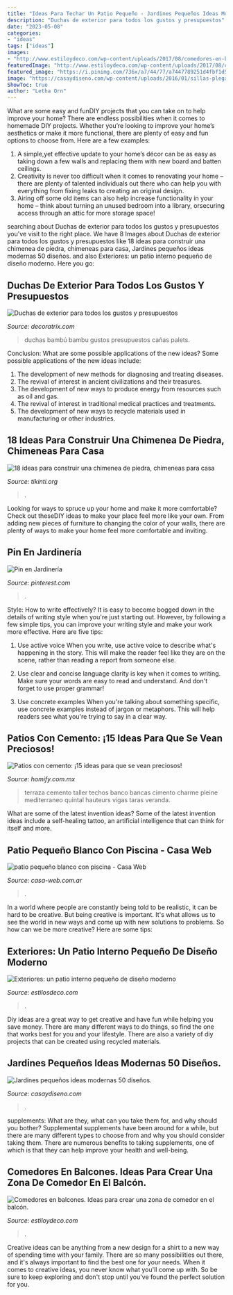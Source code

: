 ```yaml
---
title: "Ideas Para Techar Un Patio Pequeño - Jardines Pequeños Ideas Modernas 50 Diseños."
description: "Duchas de exterior para todos los gustos y presupuestos"
date: "2023-05-08"
categories:
- "ideas"
tags: ["ideas"]
images:
- "http://www.estiloydeco.com/wp-content/uploads/2017/08/comedores-en-balcones-6.jpg"
featuredImage: "http://www.estiloydeco.com/wp-content/uploads/2017/08/comedores-en-balcones-6.jpg"
featured_image: "https://i.pinimg.com/736x/a7/44/77/a7447789251d4fbf1d51ecbe009a2a58.jpg"
image: "https://casaydiseno.com/wp-content/uploads/2016/01/sillas-plegables-bancos-jardin-moderno.jpg"
ShowToc: true
author: "Letha Orn"
---
```



What are some easy and funDIY projects that you can take on to help improve your home?
There are endless possibilities when it comes to homemade DIY projects. Whether you’re looking to improve your home’s aesthetics or make it more functional, there are plenty of easy and fun options to choose from. Here are a few examples: 
1. A simple,yet effective update to your home’s décor can be as easy as taking down a few walls and replacing them with new board and batten ceilings. 
2. Creativity is never too difficult when it comes to renovating your home – there are plenty of talented individuals out there who can help you with everything from fixing leaks to creating an original design. 
3. Airing off some old items can also help increase functionality in your home – think about turning an unused bedroom into a library, orsecuring access through an attic for more storage space!

	

		
searching about Duchas de exterior para todos los gustos y presupuestos you've visit to the right place. We have 8 Images about Duchas de exterior para todos los gustos y presupuestos like 18 ideas para construir una chimenea de piedra, chimeneas para casa, Jardines pequeños ideas modernas 50 diseños. and also Exteriores: un patio interno pequeño de diseño moderno. Here you go:
		
    
## Duchas De Exterior Para Todos Los Gustos Y Presupuestos

<img loading=lazy src="https://decoratrix.estaticos.com.es/img/posts/2014/08/2.-duchas-de-exterior-con-pared-de-bambu.jpg" onerror="this.onerror=null;this.src='https://tse2.mm.bing.net/th?id=OIP.o9YfaKVWsWa5udQlQykVDAHaJX&amp;pid=15.1';" alt="Duchas de exterior para todos los gustos y presupuestos">

_Source: decoratrix.com_

>duchas bambú bambu gustos presupuestos cañas palets. 

	

Conclusion: What are some possible applications of the new ideas?
Some possible applications of the new ideas include:
1. The development of new methods for diagnosing and treating diseases. 
2. The revival of interest in ancient civilizations and their treasures. 
3. The development of new ways to produce energy from resources such as oil and gas. 
4. The revival of interest in traditional medical practices and treatments. 
5. The development of new ways to recycle materials used in manufacturing or other industries.

    
## 18 Ideas Para Construir Una Chimenea De Piedra, Chimeneas Para Casa

<img loading=lazy src="https://tikinti.org/wp-content/uploads/2021/05/chimineas-de-piedra-4.jpg" onerror="this.onerror=null;this.src='https://tse3.mm.bing.net/th?id=OIP.GLph4kwrkavKguKikoy3pgHaIh&amp;pid=15.1';" alt="18 ideas para construir una chimenea de piedra, chimeneas para casa">

_Source: tikinti.org_

>. 

	

Looking for ways to spruce up your home and make it more comfortable? Check out theseDIY ideas to make your place feel more like your own. From adding new pieces of furniture to changing the color of your walls, there are plenty of ways to make your home feel more comfortable and inviting.

    
## Pin En Jardinería

<img loading=lazy src="https://i.pinimg.com/736x/a7/44/77/a7447789251d4fbf1d51ecbe009a2a58.jpg" onerror="this.onerror=null;this.src='https://tse4.mm.bing.net/th?id=OIP.ptx9XM-en5v4JUt_BRF-iwHaLI&amp;pid=15.1';" alt="Pin en Jardinería">

_Source: pinterest.com_

>. 

	

Style: How to write effectively?
It is easy to become bogged down in the details of writing style when you're just starting out. However, by following a few simple tips, you can improve your writing style and make your work more effective. Here are five tips:
1. Use active voice
When you write, use active voice to describe what's happening in the story. This will make the reader feel like they are on the scene, rather than reading a report from someone else.

2. Use clear and concise language
 clarity is key when it comes to writing. Make sure your words are easy to read and understand. And don't forget to use proper grammar!

3. Use concrete examples    When you're talking about something specific, use concrete examples instead of jargon or metaphors. This will help readers see what you're trying to say in a clear way.

    
## Patios Con Cemento: ¡15 Ideas Para Que Se Vean Preciosos!

<img loading=lazy src="https://images.homify.com/c_fill,f_auto,q_auto,w_740/v1438104502/p/photo/image/777581/DSC_8108_Large.jpg" onerror="this.onerror=null;this.src='https://tse3.mm.bing.net/th?id=OIP.LvYPsnSnrErzz3FKMkQjFAHaE7&amp;pid=15.1';" alt="Patios con cemento: ¡15 ideas para que se vean preciosos!">

_Source: homify.com.mx_

>terraza cemento taller techos banco bancas cimento charme pleine mediterraneo quintal hauteurs vigas taras veranda. 

	

What are some of the latest invention ideas?
Some of the latest invention ideas include a self-healing tattoo, an artificial intelligence that can think for itself and more.

    
## Patio Pequeño Blanco Con Piscina - Casa Web

<img loading=lazy src="https://casa-web.com.ar/wp-content/uploads/2020/05/patio-pequeño-blanco-con-piscina.jpg" onerror="this.onerror=null;this.src='https://tse3.mm.bing.net/th?id=OIP.BHEowj2lOkaeHcyRAmcZYAHaFj&amp;pid=15.1';" alt="patio pequeño blanco con piscina - Casa Web">

_Source: casa-web.com.ar_

>. 

	

In a world where people are constantly being told to be realistic, it can be hard to be creative. But being creative is important. It's what allows us to see the world in new ways and come up with new solutions to problems. So how can we be more creative? Here are some tips:

    
## Exteriores: Un Patio Interno Pequeño De Diseño Moderno

<img loading=lazy src="https://images.estilosdeco.com/2015/03/patio-interno-pequeno-moderno-1-603.jpg" onerror="this.onerror=null;this.src='https://tse1.mm.bing.net/th?id=OIP.hG2Cyd0oN4_ghlWby-20YADREq&amp;pid=15.1';" alt="Exteriores: un patio interno pequeño de diseño moderno">

_Source: estilosdeco.com_

>. 

	

Diy ideas are a great way to get creative and have fun while helping you save money. There are many different ways to do things, so find the one that works best for you and your lifestyle. There are also a variety of diy projects that can be created using recycled materials.

    
## Jardines Pequeños Ideas Modernas 50 Diseños.

<img loading=lazy src="https://casaydiseno.com/wp-content/uploads/2016/01/sillas-plegables-bancos-jardin-moderno.jpg" onerror="this.onerror=null;this.src='https://tse2.mm.bing.net/th?id=OIP._gRbRQjp_eZILS8WznvE8QHaKZ&amp;pid=15.1';" alt="Jardines pequeños ideas modernas 50 diseños.">

_Source: casaydiseno.com_

>. 

	

supplements: What are they, what can you take them for, and why should you bother?
Supplemental supplements have been around for a while, but there are many different types to choose from and why you should consider taking them. There are numerous benefits to taking supplements, one of which is that they can help improve your health and well-being.

    
## Comedores En Balcones. Ideas Para Crear Una Zona De Comedor En El Balcón.

<img loading=lazy src="http://www.estiloydeco.com/wp-content/uploads/2017/08/comedores-en-balcones-6.jpg" onerror="this.onerror=null;this.src='https://tse2.mm.bing.net/th?id=OIP.HSfjrTqcLI9EJzrvIYja0QHaJ4&amp;pid=15.1';" alt="Comedores en balcones. Ideas para crear una zona de comedor en el balcón.">

_Source: estiloydeco.com_

>. 

	

Creative ideas can be anything from a new design for a shirt to a new way of spending time with your family. There are so many possibilities out there, and it's always important to find the best one for your needs. When it comes to creative ideas, you never know what you'll come up with. So be sure to keep exploring and don't stop until you've found the perfect solution for you.

